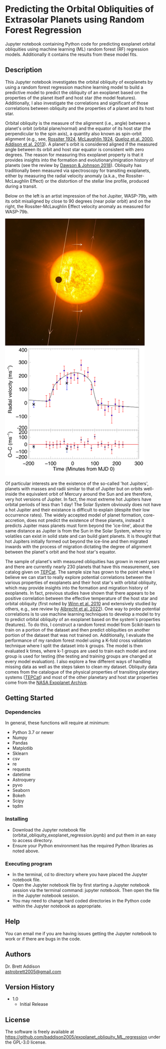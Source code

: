 # Predicting the Orbital Obliquities of Extrasolar Planets using Random Forest Regression

Jupyter notebook containing Python code for predicting exoplanet orbital obliquities using machine learning (ML) random forest (RF) regression models. Additionally it contains the results from these model fits.

## Description
This Jupyter notebook investigates the orbital obliquity of exoplanets by using a random forest regression machine learning model to build a predictive model to predict the obliquity of an exoplanet based on the properties of the planet itself and host star (the model features). Additionally, I also investigate the correlations and significant of those correlations between obliquity and the properties of a planet and its host star.

Orbital obliquity is the measure of the alignment (i.e., angle) between a planet's orbit (orbital plane/normal) and the equator of its host star (the perpendicular to the spin axis), a quantity also known as spin-orbit alignment (e.g., see, [Rossiter 1924](https://ui.adsabs.harvard.edu/abs/1924ApJ....60...15R/abstract), [McLaughlin 1924](https://ui.adsabs.harvard.edu/abs/1924ApJ....60...22M/abstract), [Queloz et al. 2000](https://ui.adsabs.harvard.edu/abs/2000A%26A...359L..13Q/abstract), [Addison et al. 2013](https://ui.adsabs.harvard.edu/abs/2013ApJ...774L...9A/abstract)). A planet's orbit is considered aligned if the measured angle between its orbit and host star equator is consistent with zero degrees. The reason for measuring this exoplanet property is that it provides insights into the formation and evolutionary/migration history of planets (see the review by [Dawson \& Johnson 2018](https://ui.adsabs.harvard.edu/abs/2018ARA%26A..56..175D/abstract)). Obliquity has traditionally been measured via spectroscopy for transiting exoplanets, either by measuring the radial velocity anomaly (a.k.a., the Rossiter-McLaughlin Effect) or the distortion of the stellar line profile, produced during a transit.

Below on the left is an artist impression of the hot Jupiter, WASP-79b, with its orbit misaligned by close to 90 degrees (near polar orbit) and on the right, the Rossiter-McLaughlin Effect velocity anomaly as measured for WASP-79b.
<p float="middle">
    <img src="wasp-79_orbit_full.jpg"
         alt="WASP-79b polar orbit"
         width="450" height="410">
    <img src="radial_velocities.jpg"
         alt="WASP-79b RV anomaly"
         width="450" height="417">
</p>

Of particular interests are the existence of the so-called 'hot Jupiters', planets with masses and radii similar to that of Jupiter but on orbits well-inside the equivalent orbit of Mercury around the Sun and are therefore, very hot versions of Jupiter. In fact, the most extreme hot Jupiters have orbital periods of less than 1 day! The Solar System obviously does not have a hot Jupiter and their existance is difficult to explain (despite their low occurrence rates). The widely accepted model of planet formation, core-accretion, does not predict the existence of these planets, instead it predicts Jupiter mass planets must form beyond the 'ice-line', about the same distance as Jupiter is from the Sun in the Solar System, where icy volatiles can exist in solid state and can build giant planets. It is thought that hot Jupiters initially formed out beyond the ice-line and then migrated inwards with the process of migration dictating the degree of alignment between the planet's orbit and the host star's equator.

The sample of planet's with measured obliquities has grown in recent years and there are currently nearly 230 planets that have this measurement, see catalog given on [TEPCat](https://www.astro.keele.ac.uk/jkt/tepcat/obliquity.html). The sample size has grown to the point where I believe we can start to really explore potential correlations between the various properties of exoplanets and their host star's with orbital obliquity, which may provide insights into the formation and migration history of exoplanets. In fact, previous studies have shown that there appears to be positive correlation between the effective temperature of the host star and orbital obliquity (first noted by [Winn et al. 2010](https://ui.adsabs.harvard.edu/abs/2010ApJ...718L.145W/abstract) and extensively studied by others, e.g., see review by [Albrecht et al. 2022](https://ui.adsabs.harvard.edu/abs/2022PASP..134h2001A/abstract)). One way to probe potential correlations is to use machine learning techniques to develop a model to try to predict orbital obliquity of an exoplanet based on the system's properties (features). To do this, I construct a random forest model from Scikit-learn to train on a portion of the dataset and then predict obliquities on another portion of the dataset that was not trained on. Additionally, I evaluate the performance of my random forest model using a K-fold cross validation technique where I split the dataset into k groups. The model is then evaluated k times, where k-1 groups are used to train each model and one group is used for testing (the testing and training groups are changed at every model evaluation). I also explore a few different ways of handling missing data as well as the steps taken to clean my dataset. Obliquity data comes from the catalogue of the physical properties of transiting planetary systems ([TEPCat](https://www.astro.keele.ac.uk/jkt/tepcat/)) and most of the other planetary and host star properties come from the [NASA Exoplanet Archive](https://exoplanetarchive.ipac.caltech.edu/).


## Getting Started

### Dependencies

In general, these functions will require at minimum:
* Python 3.7 or newer
* Numpy
* Pandas
* Matplotlib
* Sklearn
* csv
* re
* requests
* datetime
* Astroquery
* pyvo
* Seaborn
* Bokeh
* Scipy
* tqdm

### Installing

* Download the Jupyter notebook file (orbital_obliquity_exoplanet_regression.ipynb) and put them in an easy to access directory.
* Ensure your Python environment has the required Python libraries as noted above.

### Executing program

* In the terminal, cd to directory where you have placed the Jupyter notebook file.
* Open the Jupyter notebook file by first starting a Jupyter notebook session via the terminal command: jupyter notebook. Then open the file in the Jupyter notebook session.
* You may need to change hard coded directories in the Python code within the Jupyter notebook as appropriate.

## Help

You can email me if you are having issues getting the Jupyter notebook to work or if there are bugs in the code.

## Authors

Dr. Brett Addison  
astrobrett2005@gmail.com

## Version History

* 1.0
    * Initial Release

## License

The software is freely available at https://github.com/baddison2005/exoplanet_obliquity_ML_regression under the GPL-3.0 license.

